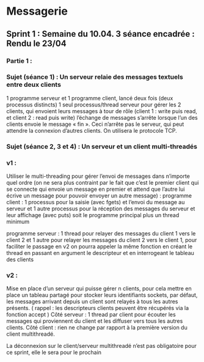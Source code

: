 # Messagerie

## Sprint 1 : Semaine du 10.04. 3 séance encadrée : Rendu le 23/04
### Partie 1 :

### Sujet (séance 1) : Un serveur relaie des messages textuels entre deux clients 
1 programme serveur et 1 programme client, lancé deux fois (deux processus distincts)
1 seul processus/thread serveur pour gérer les 2 clients, qui envoient leurs messages à tour de rôle (client 1 : write puis read, et client 2 : read puis write)
l’échange de messages s’arrête lorsque l’un des clients envoie le message « fin ». Ceci n’arrête pas le serveur, qui peut attendre la connexion d’autres clients.
On utilisera le protocole TCP.

### Sujet (séance 2, 3 et 4) : Un serveur et un client multi-threadés

### v1 :
Utiliser le multi-threading pour gérer l’envoi de messages dans n’importe quel ordre (on ne sera plus contraint par le fait que c’est le premier client qui se connecte qui envoie un message en premier et attend que l’autre lui écrive un message pour pouvoir envoyer un autre message) :
programme client : 1 processus pour la saisie (avec fgets) et l’envoi du message au serveur 
et 1 autre processus pour la réception des messages du serveur et leur affichage (avec puts)
soit le programme principal plus un thread minimum

programme serveur : 1 thread pour relayer des messages du client 1 vers le client 2 et 1 autre pour relayer les messages du client 2 vers le client 1, 
pour faciliter le passage en v2 on pourra appeler la même fonction en créant le thread en passant en argument le descripteur et en interrogeant le tableau des clients

### v2 :
Mise en place d’un serveur qui puisse gérer n clients, pour cela mettre en place un tableau partagé pour stocker leurs identifiants sockets, par défaut, les messages arrivant depuis un client sont relayés à tous les autres présents. ( rappel : les descripteurs clients peuvent être récupérés via la fonction accept )
Côté serveur : 1  thread par client pour écouter les messages qui proviennent du client et les diffuser vers tous les autres clients. 
Côté client : rien ne change par rapport à la première version du client multithreadé. 

La déconnexion sur le client/serveur multithreadé n’est pas obligatoire pour ce sprint, elle le sera pour le prochain
